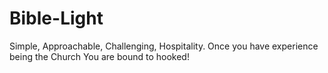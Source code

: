 # Bible-Light
Simple, Approachable, Challenging, Hospitality. Once you have experience being the Church You are bound to hooked!  
